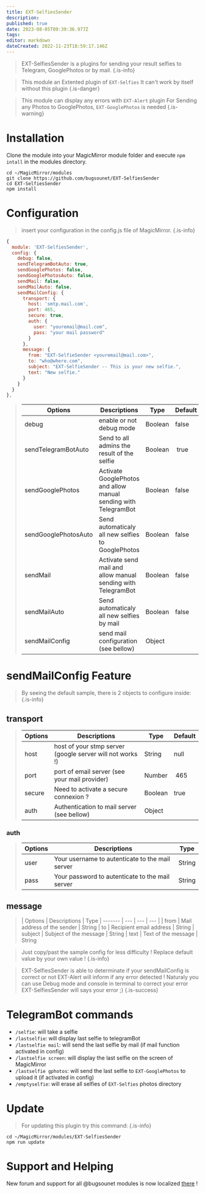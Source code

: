 ```yaml
---
title: EXT-SelfiesSender
description: 
published: true
date: 2023-08-05T09:39:36.977Z
tags: 
editor: markdown
dateCreated: 2022-11-23T18:59:17.146Z
---
```


> EXT-SelfiesSender is a plugins for sending your result selfies to Telegram, GooglePhotos or by mail.
{.is-info}

> This module an Extented plugin of `EXT-Selfies`
> It can't work by itself without this plugin
{.is-danger}

> This module can display any errors with `EXT-Alert` plugin
> For Sending any Photos to GooglePhotos, `EXT-GooglePhotos` is needed
{.is-warning}


# Installation

Clone the module into your MagicMirror module folder and execute `npm intall` in the modules directory.
```
cd ~/MagicMirror/modules
git clone https://github.com/bugsounet/EXT-SelfiesSender
cd EXT-SelfiesSender
npm install
```

# Configuration
> insert your configuration in the config.js file of MagicMirror.
{.is-info}

```js
{
  module: 'EXT-SelfiesSender',
  config: {
    debug: false,
    sendTelegramBotAuto: true,
    sendGooglePhotos: false,
    sendGooglePhotosAuto: false,
    sendMail: false,
    sendMailAuto: false,
    sendMailConfig: {
      transport: {
        host: 'smtp.mail.com',
        port: 465,
        secure: true,
        auth: {
          user: "youremail@mail.com",
          pass: "your mail password"
        }
      },
      message: {
        from: "EXT-SelfieSender <youremail@mail.com>",
        to: "who@where.com",
        subject: "EXT-SelfieSender -- This is your new selfie.",
        text: "New selfie."
      }
    }
  }
},
```

> | Options  | Descriptions | Type | Default |
> | ------- | --- | --- | --- |
> | debug | enable or not debug mode | Boolean | false |
> | sendTelegramBotAuto | Send to all admins the result of the selfie | Boolean | true |
> | sendGooglePhotos | Activate GooglePhotos and allow manual sending with TelegramBot | Boolean | false
> | sendGooglePhotosAuto | Send automaticaly all new selfies to GooglePhotos | Boolean | false
> | sendMail | Activate send mail and allow manual sending with TelegramBot | Boolean | false
> | sendMailAuto | Send automaticaly all new selfies by mail | Boolean | false
> | sendMailConfig | send mail configuration (see bellow) | Object |  |

# sendMailConfig Feature
> By seeing the default sample, there is 2 objects to configure inside:
{.is-info}

## transport
> | Options  | Descriptions | Type | Default |
> | ------- | --- | --- | --- |
> | host | host of your stmp server (google server will not works !) | String | null
> | port | port of email server (see your mail provider) | Number | 465 |
> | secure | Need to activate a secure connexion ? | Boolean | true
> | auth | Authentication to mail server (see bellow) | Object |  |

### auth
> | Options | Descriptions | Type
> | --- | --- | --- |
> | user | Your username to autenticate to the mail server | String
> | pass | Your password to autenticate to the mail server | String

## message
> | Options  | Descriptions | Type
> | ------- | --- | --- | --- |
> | from | Mail address of the sender | String
> | to | Recipient email address | String
> | subject | Subject of the message | String
> | text | Text of the message | String


> Just copy/past the sample config for less difficulty !
> Replace default value by your own value !
{.is-info}

> EXT-SelfiesSender is able to determinate if your sendMailConfig is correct or not
> EXT-Alert will inform if any error detected !
> Naturaly you can use Debug mode and console in terminal to correct your error
> EXT-SelfiesSender will says your error ;)
{.is-success}


# TelegramBot commands

 * `/selfie`: will take a selfie
 * `/lastselfie`: will display last selfie to telegramBot
 * `/lastselfie mail`: will send the last selfie by mail (if mail function activated in config) 
 * `/lastselfie screen`: will display the last selfie on the screen of MagicMirror
 * `/lastselfie gphotos`: will send the last selfie to `EXT-GooglePhotos` to upload it (if activated in config)
 * `/emptyselfie`: will erase all selfies of `EXT-Selfies` photos directory

# Update
> For updating this plugin try this command:
{.is-info}

```
cd ~/MagicMirror/modules/EXT-SelfiesSender
npm run update
```

# Support and Helping
New forum and support for all @bugsounet modules is now localized [there](https://forum.bugsounet.fr) !
